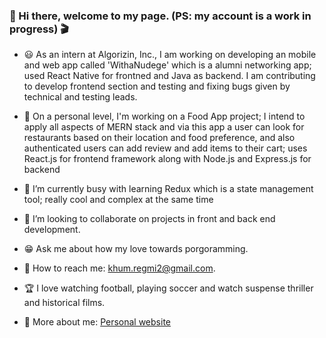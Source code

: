 
### 🌇 Hi there, welcome to my page. (PS: my account is a work in progress) 🎬
    

<!--
**khumRegmi/khumRegmi** is a ✨ _special_ ✨ repository because its `README.md` (this file) appears on your GitHub profile.

Here are some ideas to get you started:
-->
- 😃 As an intern at Algorizin, Inc., I am working on developing an mobile and web app called 'WithaNudege' which is a alumni networking app; used React Native for frontned and Java as backend. I am contributing to develop frontend section and testing and fixing bugs given by technical and testing leads.  

- 💬 On a personal level, I'm working on a Food App project; I intend to apply all aspects of MERN stack and via this app a user can look for restaurants based on their location and food preference, and also authenticated users can add review and add items to their cart; uses React.js for frontend framework along with Node.js and Express.js for backend

- 📝 I’m currently busy with learning Redux which is a state management tool; really cool and complex at the same time

- 👯 I’m looking to collaborate on projects in front and back end development.

- 😁 Ask me about how my love towards porgoramming.

- 📧 How to reach me: khum.regmi2@gmail.com.

- 🏆 I love watching football, playing soccer and watch suspense thriller and historical films.

- 🔆 More about me: [Personal website](https://khum.algorizin.com/)


